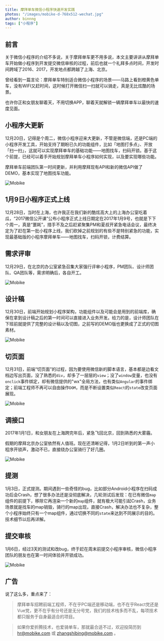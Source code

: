```yaml
---
title: 摩拜单车微信小程序快速开发实践
photos: "/images/mobike-d-768x512-wechat.jpg"
author: binnng
tags: ["小程序"]
---
```


## 前言

关于微信小程序的介绍不多说，关于摩拜单车更不用多说，本文主要讲讲从摩拜单车开始做小程序到开发提交微信审核的过程，前后也就一个礼拜多点时间，开发时间跨域了2016、2017，开发地点都跨越了上海、北京。

曾经看到一篇言论：摩拜单车特别适合微信小程序的场景——马路上看到橙黄色单车，没有WIFI又赶时间，这时候打开微信扫一扫就可以骑走，真是无比炫酷的场景。

也许你正和女朋友聊着天，不用切换APP，聊着天就解锁一辆摩拜单车以最快的速度见面。

## 小程序大更新

12月20日，记得是个周二，微信小程序迎来大更新，不管是微信端，还是PC端的小程序开发工具，开始支持了期盼已久的功能组件，比如「地图打多点」、开放「扫一扫」，这就可以实现摩拜单车的基础功能——地图找车，扫码开锁。基于这个前提，已经可以着手开始规划摩拜单车小程序如何实现，以及要实现哪些功能。

摩拜单车前端团队第一时间更新，并利用摩拜现有API和新的微信API做了DEMO，基本实现了地图找车功能。

![Mobike](/images/mobike-wechat-app-1.png)

## 1月9日小程序正式上线

12月28日，当时在上海，也许我正在我们新的酷炫高大上的上海办公室吃着瓜，“2017微信公开课”公布小程序正式上线日期定在2017年1月9号，也就是下下个周一，真是“噩耗”，措手不及之后赶紧聚集PM和夏叔开紧急电话会议，最终决定为了赶在第一批小程序上线，我们砍掉之前规划的有些不是特别紧急的功能，实现最基础版的小程序摩拜单车——地图找车，扫码开锁，计费结算。

## 需求评审

12月29日，在北京的办公室紧急召集大家强行评审小程序，PM团队、设计师团队、QA团队等，需求明确后，各自开工。

![Mobike](/images/mobike-wechat-app-2.png)

## 设计稿

12月30日，前端开始规划小程序架构，功能组件以及可能会是用到的前端库，确保在拿到设计稿之后的第一时间可以直接进入业务开发。给力的是，设计师团队在下班前就提供了完整的设计稿以及切图，之前写的DEMO版也更换成了正式的切图素材。

![Mobike](/images/mobike-wechat-app-3.png)

## 切页面

12月31日，前端“切页面”的过程，因为要使用微信新的脚本语言，基本都是边看文档边写出页面，没了熟悉的`div`，却多了一层层的`view`；没了`window`变量，也没有`onclick`事件绑定，却有微信提供的"wx"全局方法，也有类似`Angular`的事件绑定；前端工程师不再可以自由操作`DOM`，而是不断设置类似`React`的`state`改变页面展现。

![Mobike](/images/mobike-wechat-app-4.png)

## 调接口

2017年1月1日，和女朋友在上海跨完年后，紧急飞回北京，回到熟悉的大雾霾。

假期的摩拜北京办公室依然有人值班。现在还清晰记得，1月2日听到的第一声小程序开锁声，激动不已，直接绕办公室骑行了好几圈。

![Mobike](/images/mobike-wechat-app-5.png)

## 提测

1月3日，正式提测。期间遇到一些奇怪的bug，比如部分Android小程序在扫码成功后会Crash，想了很多办法还是没彻底解决，几轮测试后发现：在已有微信`map`组件的前提下，移除它再渲染一个新的`map`组件，就有极大可能引起Crash，业务场景就是找车的map销毁，骑行的map出现，直接Crash，解决办法也不复杂，整个小程序始终只有一个map组件，通过切换不同的`state`来达到不同展示的目的。技术细节以后再详解。

## 提交审核

1月6日，经过3天的测试和改bug，终于赶在周末前提交小程序审核，微信小程序团队的朋友也在第一时间体验并开锁成功。

![Mobike](/images/mobike-wechat-app-6.png)

## 广告

说了这么多，重点来了：

> 摩拜单车招聘前端工程师，不在乎PC端还是移动端，也不在乎React党还是Vue党，更不在乎有分号还是无分号党，我们的技术栈多而不乱，每项技术都只服务于自身最适合的项目。

> 如果你爱折腾技术，也爱骑单车，那就最合适不过，欢迎投简历到 hr@mobike.com 或 zhangshibing@mobike.com 。
